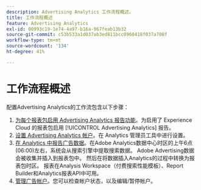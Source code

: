 ```yaml
---
description: Advertising Analytics 工作流程概述。
title: 工作流程概述
feature: Advertising Analytics
exl-id: 00993c19-1e74-4a97-b16a-967feab13b32
source-git-commit: c53b533a1d037ab3ed811bcc0960418f037a708f
workflow-type: tm+mt
source-wordcount: '134'
ht-degree: 41%

---
```


# 工作流程概述

配置Advertising Analytics的工作流包含以下步骤：

<!--
>[!VIDEO](https://video.tv.adobe.com/v/37458/?quality=12&captions=chi_hans)
-->

1. [为每个报表包启用 Advertising Analytics 报告功能](/help/integrate/c-advertising-analytics/c-adanalytics-workflow/aa-provision-rs.md)。为启用了 Experience Cloud 的报表包启用 [!UICONTROL Advertising Analytics] 报告。
2. [设置 Advertising Analytics 帐户](/help/integrate/c-advertising-analytics/c-adanalytics-workflow/aa-create-ad-account.md)。在 Analytics 管理员工具中进行设置。
3. [在 Analytics 中报告广告数据](/help/integrate/c-advertising-analytics/c-adanalytics-workflow/aa-report-ad-data-an.md)。在Adobe Analytics数据中心时区的上午6点(06:00)左右，系统会从搜索引擎中提取搜索数据。 Adobe Advertising数据会被收集并插入到报表包中。 然后在将数据插入Analytics的过程中转换为报表包时区。 报表在Analysis Workspace（付费搜索性能模板）、Report Builder和Analytics报表API中可用。
4. [管理广告帐户](/help/integrate/c-advertising-analytics/c-adanalytics-workflow/aa-manage-ad-accounts.md)。您可以检查帐户状态，以及编辑/暂停帐户。
